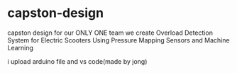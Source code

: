 # capston-design

capston design for our ONLY ONE team
we create Overload Detection System for Electric Scooters Using Pressure Mapping Sensors and Machine Learning

i upload arduino file and vs code(made by jong)
